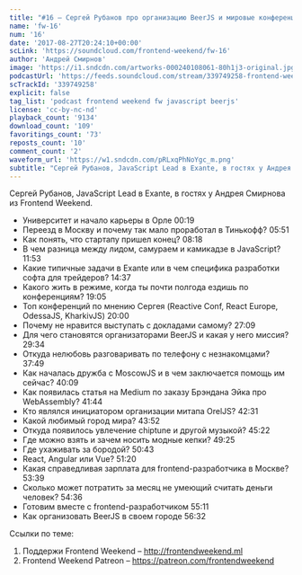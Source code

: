 ```yaml
---
title: "#16 – Сергей Рубанов про организацию BeerJS и мировые конференции"
name: 'fw-16'
num: '16'
date: '2017-08-27T20:24:10+00:00'
scLink: 'https://soundcloud.com/frontend-weekend/fw-16'
author: 'Андрей Смирнов'
image: 'https://i1.sndcdn.com/artworks-000240108061-80h1j3-original.jpg'
podcastUrl: 'https://feeds.soundcloud.com/stream/339749258-frontend-weekend-fw-16.m4a'
scTrackId: '339749258'
explicit: false
tag_list: 'podcast frontend weekend fw javascript beerjs'
license: 'cc-by-nc-nd'
playback_count: '9134'
download_count: '109'
favoritings_count: '73'
reposts_count: '10'
comment_count: '2'
waveform_url: 'https://w1.sndcdn.com/pRLxqPhNoYgc_m.png'
subtitle: "Сергей Рубанов, JavaScript Lead в Exante, в гостях у Андрея Смирнова из Frontend Weekend."
---
```

Сергей Рубанов, JavaScript Lead в Exante, в гостях у Андрея Смирнова из Frontend Weekend.

- Университет и начало карьеры в Орле <timecode sec="19">00:19</timecode>
- Переезд в Москву и почему так мало проработал в Тинькофф? <timecode sec="351">05:51</timecode>
- Как понять, что стартапу пришел конец? <timecode sec="498">08:18</timecode>
- В чем разница между лидом, самураем и камикадзе в JavaScript? <timecode sec="713">11:53</timecode>
- Какие типичные задачи в Exante или в чем специфика разработки софта для трейдеров? <timecode sec="877">14:37</timecode>
- Какого жить в режиме, когда ты почти полгода ездишь по конференциям? <timecode sec="1145">19:05</timecode>
- Топ конференций по мнению Сергея (Reactive Conf, React Europe, OdessaJS, KharkivJS) <timecode sec="1200">20:00</timecode>
- Почему не нравится выступать с докладами самому? <timecode sec="1629">27:09</timecode>
- Для чего становятся организаторами BeerJS и какая у него миссия? <timecode sec="1774">29:34</timecode>
- Откуда нелюбовь разговаривать по телефону с незнакомцами? <timecode sec="2269">37:49</timecode>
- Как началась дружба с MoscowJS и в чем заключается помощь им сейчас? <timecode sec="2409">40:09</timecode>
- Как появилась статья на Medium по заказу Брэндана Эйка про WebAssembly? <timecode sec="2504">41:44</timecode>
- Кто являлся инициатором организации митапа OrelJS? <timecode sec="2551">42:31</timecode>
- Какой любимый город мира? <timecode sec="2632">43:52</timecode>
- Откуда появилось увлечение chiptune и другой музыкой? <timecode sec="2722">45:22</timecode>
- Где можно взять и зачем носить модные кепки? <timecode sec="2965">49:25</timecode>
- Где ухаживать за бородой? <timecode sec="3043">50:43</timecode>
- React, Angular или Vue? <timecode sec="3080">51:20</timecode>
- Какая справедливая зарплата для frontend-разработчика в Москве? <timecode sec="3219">53:39</timecode>
- Сколько может потратить за месяц не умеющий считать деньги человек? <timecode sec="3276">54:36</timecode>
- Готовим вместе с frontend-разработчиком <timecode sec="3311">55:11</timecode>
- Как организовать BeerJS в своем городе <timecode sec="3392">56:32</timecode>

Ссылки по теме:
1) Поддержи Frontend Weekend – http://frontendweekend.ml
2) Frontend Weekend Patreon – https://patreon.com/frontendweekend